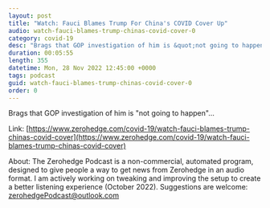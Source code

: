 ```yaml
---
layout: post
title: "Watch: Fauci Blames Trump For China's COVID Cover Up"
audio: watch-fauci-blames-trump-chinas-covid-cover-0
category: covid-19
desc: "Brags that GOP investigation of him is &quot;not going to happen&quot;..."
duration: 00:05:55
length: 355
datetime: Mon, 28 Nov 2022 12:45:00 +0000
tags: podcast
guid: watch-fauci-blames-trump-chinas-covid-cover-0
order: 0
---
```

Brags that GOP investigation of him is &quot;not going to happen&quot;...

Link: [https://www.zerohedge.com/covid-19/watch-fauci-blames-trump-chinas-covid-cover](https://www.zerohedge.com/covid-19/watch-fauci-blames-trump-chinas-covid-cover)

About: The Zerohedge Podcast is a non-commercial, automated program, designed to give people a way to get news from Zerohedge in an audio format.  I am actively working on tweaking and improving the setup to create a better listening experience (October 2022).  Suggestions are welcome: [zerohedgePodcast@outlook.com](mailto:zerohedgePodcast@outlook.com)
